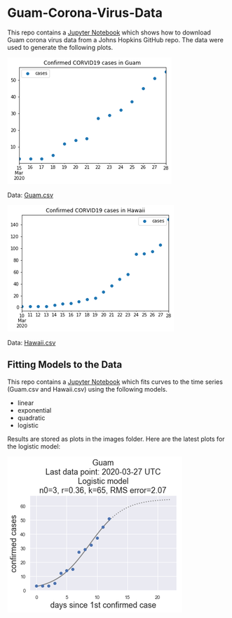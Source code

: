 # Guam-Corona-Virus-Data

This repo contains a [Jupyter Notebook](guam-corona-virus-data.ipynb) which shows how to download Guam corona virus data from
a Johns Hopkins GitHub repo. The data were used to generate the following plots.

![Guam](Guam.png)

Data: [Guam.csv](Guam.csv)

![Hawaii](Hawaii.png)

Data: [Hawaii.csv](Hawaii.csv)

## Fitting Models to the Data

This repo contains a [Jupyter Notebook](curve-fitting.ipynb) which fits curves to the time series (Guam.csv and Hawaii.csv)
using the following models.

* linear
* exponential
* quadratic
* logistic

Results are stored as plots in the images folder. Here are the latest plots for the logistic model:

![](Guam-logistic-latest.png)










